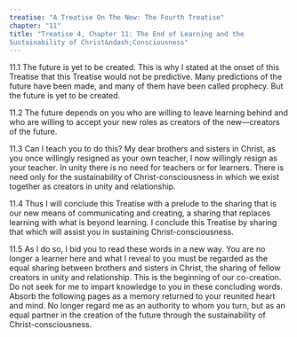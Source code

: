 ```yaml
---
treatise: "A Treatise On The New: The Fourth Treatise"
chapter: "11"
title: "Treatise 4, Chapter 11: The End of Learning and the
Sustainability of Christ&ndash;Consciousness"
---
```


11.1 The future is yet to be created. This is why I stated at the onset
of this Treatise that this Treatise would not be predictive. Many
predictions of the future have been made, and many of them have been
called prophecy. But the future is yet to be created. 

11.2 The future depends on you who are willing to leave learning behind
and who are willing to accept your new roles as creators of the
new—creators of the future. 

11.3 Can I teach you to do this? My dear brothers and sisters in Christ,
as you once willingly resigned as your own teacher, I now willingly
resign as your teacher. In unity there is no need for teachers or for
learners. There is need only for the sustainability of
Christ-consciousness in which we exist together as creators in unity and
relationship. 

11.4 Thus I will conclude this Treatise with a prelude to the sharing
that is our new means of communicating and creating, a sharing that
replaces learning with what is beyond learning. I conclude this Treatise
by sharing that which will assist you in sustaining
Christ-consciousness. 

11.5 As I do so, I bid you to read these words in a new way. You are no
longer a learner here and what I reveal to you must be regarded as the
equal sharing between brothers and sisters in Christ, the sharing of
fellow creators in unity and relationship. This is the beginning of our
co-creation. Do not seek for me to impart knowledge to you in these
concluding words. Absorb the following pages as a memory returned to
your reunited heart and mind. No longer regard me as an authority to
whom you turn, but as an equal partner in the creation of the future
through the sustainability of Christ-consciousness.

